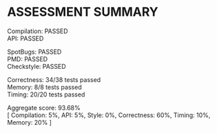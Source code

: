 # ASSESSMENT SUMMARY

Compilation:  PASSED \
API:          PASSED

SpotBugs:     PASSED \
PMD:          PASSED \
Checkstyle:   PASSED

Correctness:  34/38 tests passed \
Memory:       8/8 tests passed \
Timing:       20/20 tests passed

Aggregate score: 93.68% \
[ Compilation: 5%, API: 5%, Style: 0%, Correctness: 60%, Timing: 10%, Memory: 20% ]
